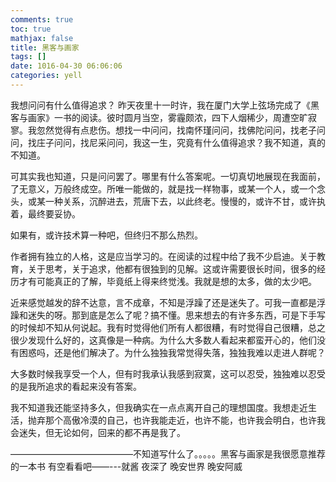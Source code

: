 ```yaml
---
comments: true
toc: true
mathjax: false
title: 黑客与画家
tags: []
date: 1016-04-30 06:06:06
categories: yell
---
```


我想问问有什么值得追求？
昨天夜里十一时许，我在厦门大学上弦场完成了《黑客与画家》一书的阅读。彼时圆月当空，雾霾颇浓，四下人烟稀少，周遭空旷寂寥。我忽然觉得有点悲伤。想找一中问问，找南怀瑾问问，找佛陀问问，找老子问问，找庄子问问，找尼采问问，我这一生，究竟有什么值得追求？我不知道，真的不知道。

可其实我也知道，只是问问罢了。哪里有什么答案呢。一切真切地展现在我面前，了无意义，万般终成空。所唯一能做的，就是找一样物事，或某一个人，或一个念头，或某一种关系，沉醉进去，荒唐下去，以此终老。慢慢的，或许不甘，或许执着，最终要妥协。

如果有，或许技术算一种吧，但终归不那么热烈。

作者拥有独立的人格，这是应当学习的。在阅读的过程中给了我不少启迪。关于教育，关于思考，关于追求，他都有很独到的见解。这或许需要很长时间，很多的经历才有可能真正的了解，毕竟纸上得来终觉浅。我就是想的太多，做的太少吧。

近来感觉越发的辞不达意，言不成章，不知是浮躁了还是迷失了。可我一直都是浮躁和迷失的呀。那到底是怎么了呢？搞不懂。思来想去的有许多东西，可是下手写的时候却不知从何说起。我有时觉得他们所有人都很糟，有时觉得自己很糟，总之很少发现什么好的，这真像是一种病。为什么大多数人看起来都蛮开心的，他们没有困惑吗，还是他们解决了。为什么独独我常觉得失落，独独我难以走进人群呢？

大多数时候我享受一个人，但有时我承认我感到寂寞，这可以忍受，独独难以忍受的是我所追求的看起来没有答案。

我不知道我还能坚持多久，但我确实在一点点离开自己的理想国度。我想走近生活，抛弃那个高傲冷漠的自己，也许我能走近，也许不能，也许我会明白，也许我会迷失，但无论如何，回来的都不再是我了。

——————————————不知道写什么了。。。。。黑客与画家是我很愿意推荐的一本书 有空看看吧——---就酱  夜深了 晚安世界  晚安阿威